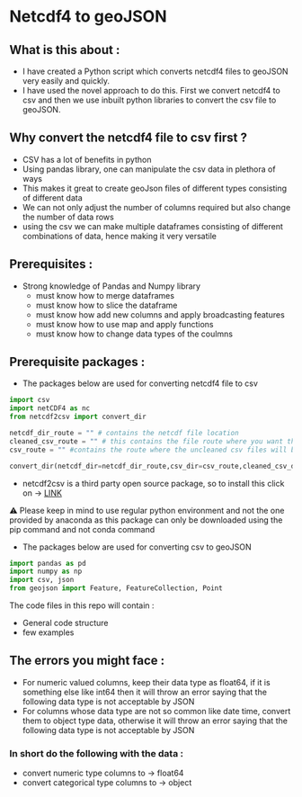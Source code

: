# Netcdf4 to geoJSON

## What is this about :

- I have created a Python script which converts netcdf4 files to geoJSON very easily and quickly.
- I have used the novel approach to do this. First we convert netcdf4 to csv and then we use inbuilt python libraries to convert the csv file to geoJSON.

## Why convert the netcdf4 file to csv first ?

- CSV has a lot of benefits in python
- Using pandas library, one can manipulate the csv data in plethora of ways
- This makes it great to create geoJson files of different types consisting of different data
- We can not only adjust the number of columns required but also change the number of data rows
- using the csv we can make multiple dataframes consisting of different combinations of data, hence making it very versatile

## Prerequisites :

- Strong knowledge of Pandas and Numpy library
    - must know how to merge dataframes
    - must know how to slice the dataframe
    - must know how add new columns and apply broadcasting features
    - must know how to use map and apply functions
    - must know how to change data types of the coulmns

## Prerequisite packages :

- The packages below are used for converting netcdf4 file to csv

```python
import csv
import netCDF4 as nc
from netcdf2csv import convert_dir

netcdf_dir_route = "" # contains the netcdf file location
cleaned_csv_route = "" # this contains the file route where you want the CSV to be stored
csv_route = "" #contains the route where the uncleaned csv files will be stored

convert_dir(netcdf_dir=netcdf_dir_route,csv_dir=csv_route,cleaned_csv_dir=cleaned_csv_route,clean_choice=1)
```

- netcdf2csv is a third party open source package, so to install this click on → [LINK](https://pypi.org/project/netcdf2csv/)

<aside>
⚠️ Please keep in mind to use regular python environment and not the one provided by anaconda as this package can only be downloaded using the pip command and not conda command

</aside>

- The packages below are used for converting csv to geoJSON

```python
import pandas as pd
import numpy as np
import csv, json
from geojson import Feature, FeatureCollection, Point
```

The code files in this repo will contain :

- General code structure
- few examples

## The errors you might face :

- For numeric valued columns, keep their data type as float64, if it is something else like int64 then it will throw an error saying that the following data type is not acceptable by JSON
- For columns whose data type are not so common like date time, convert them to object type data, otherwise it will throw an error saying  that the following data type is not acceptable by JSON

### In short do the following with the data :

- convert numeric type columns to → float64
- convert categorical type columns to → object